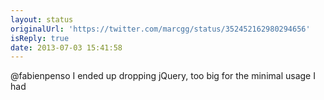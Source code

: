 ```yaml
---
layout: status
originalUrl: 'https://twitter.com/marcgg/status/352452162980294656'
isReply: true
date: 2013-07-03 15:41:58
---
```


@fabienpenso I ended up dropping jQuery, too big for the minimal usage I had

